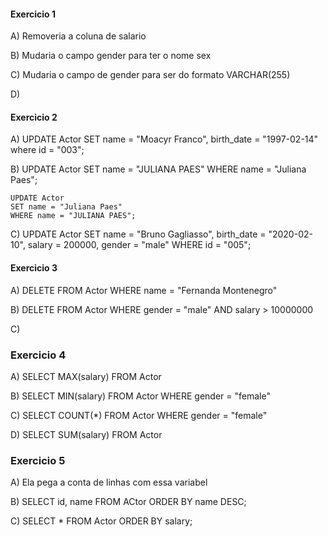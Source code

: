 #### Exercicio 1
A) Removeria a coluna de salario

B) Mudaria o campo gender para ter o nome sex 

C) Mudaria o campo de gender para ser do formato VARCHAR(255)

D)

#### Exercicio 2

A) UPDATE Actor SET name = "Moacyr Franco", birth_date = "1997-02-14" where id = "003";

B) UPDATE Actor
    SET name = "JULIANA PAES"
    WHERE name = "Juliana Paes";

    UPDATE Actor
    SET name = "Juliana Paes"
    WHERE name = "JULIANA PAES"; 


C) 
UPDATE Actor SET name = "Bruno Gagliasso", birth_date = "2020-02-10", salary = 200000, gender = "male" WHERE id = "005";

#### Exercicio 3

A) DELETE FROM Actor WHERE name = "Fernanda Montenegro"

B) DELETE FROM Actor WHERE gender = "male" AND salary > 10000000

C) 

### Exercicio 4

A) SELECT MAX(salary) FROM Actor

B) SELECT MIN(salary) FROM Actor WHERE gender = "female"

C) SELECT COUNT(*) FROM Actor WHERE gender = "female"

D) SELECT SUM(salary) FROM Actor

### Exercicio 5

A) Ela pega a conta de linhas com essa variabel

B) SELECT id, name FROM ACtor ORDER BY name DESC;

C) SELECT * FROM Actor ORDER BY salary;
